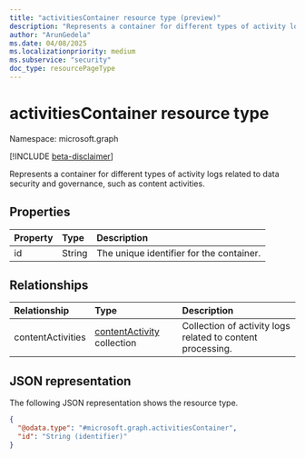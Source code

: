 ```yaml
---
title: "activitiesContainer resource type (preview)"
description: "Represents a container for different types of activity logs related to data security and governance, such as content activities."
author: "ArunGedela"
ms.date: 04/08/2025
ms.localizationpriority: medium
ms.subservice: "security"
doc_type: resourcePageType
---
```


# activitiesContainer resource type

Namespace: microsoft.graph

[!INCLUDE [beta-disclaimer](../../includes/beta-disclaimer.md)]

Represents a container for different types of activity logs related to data security and governance, such as content activities.

## Properties

| Property | Type   | Description                         |
| :------- | :----- | :---------------------------------- |
| id       | String | The unique identifier for the container. |

## Relationships

| Relationship    | Type                                                                                   | Description                                               |
| :-------------- | :------------------------------------------------------------------------------------- | :-------------------------------------------------------- |
| contentActivities | [contentActivity](../resources/contentactivity.md) collection | Collection of activity logs related to content processing. |

## JSON representation

The following JSON representation shows the resource type.
<!-- {
  "blockType": "resource",
  "keyProperty": "id",
  "@odata.type": "microsoft.graph.activitiesContainer",
  "openType": false
}-->
``` json
{
  "@odata.type": "#microsoft.graph.activitiesContainer",
  "id": "String (identifier)"
}
```
